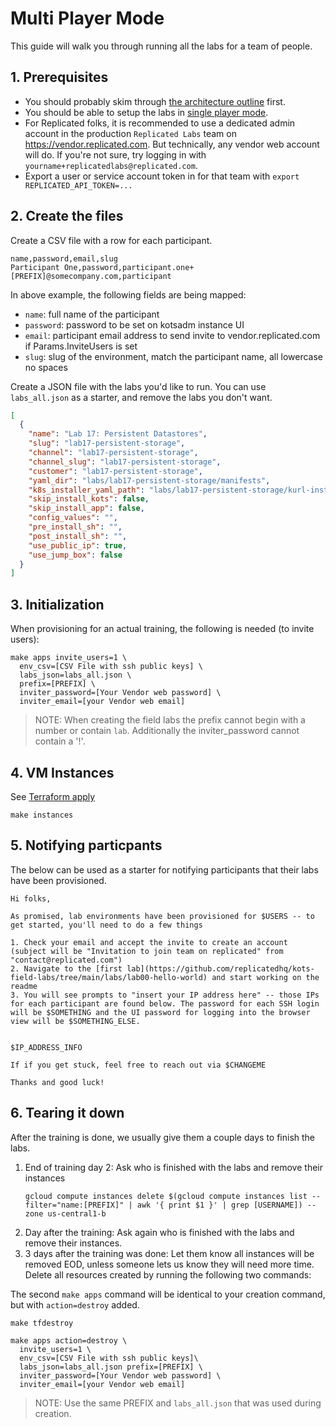 Multi Player Mode
======================


This guide will walk you through running all the labs for a team of people.

## 1. Prerequisites


+ You should probably skim through [the architecture outline](./01-architecture.md) first.
+ You should be able to setup the labs in [single player mode](./02-single-player.md).
+ For Replicated folks, it is recommended to use a dedicated admin account in the production `Replicated Labs` team on https://vendor.replicated.com. But technically, any vendor web account will do. If you're not sure, try logging in with `yourname+replicatedlabs@replicated.com`.
+ Export a user or service account token in for that team with `export REPLICATED_API_TOKEN=...`

## 2. Create the files

Create a CSV file with a row for each participant.

```csv
name,password,email,slug
Participant One,password,participant.one+[PREFIX]@somecompany.com,participant
```

In above example, the following fields are being mapped:
+ `name`: full name of the participant
+ `password`: password to be set on kotsadm instance UI
+ `email`: participant email address to send invite to vendor.replicated.com if Params.InviteUsers is set
+ `slug`: slug of the environment, match the participant name, all lowercase no spaces

Create a JSON file with the labs you'd like to run. You can use `labs_all.json` as a starter, and remove the labs you don't want.

```json
[
  {
    "name": "Lab 17: Persistent Datastores",
    "slug": "lab17-persistent-storage",
    "channel": "lab17-persistent-storage",
    "channel_slug": "lab17-persistent-storage",
    "customer": "lab17-persistent-storage",
    "yaml_dir": "labs/lab17-persistent-storage/manifests",
    "k8s_installer_yaml_path": "labs/lab17-persistent-storage/kurl-installer.yaml",
    "skip_install_kots": false,
    "skip_install_app": false,
    "config_values": "",
    "pre_install_sh": "",
    "post_install_sh": "",
    "use_public_ip": true,
    "use_jump_box": false
  }
]
```

## 3. Initialization

When provisioning for an actual training, the following is needed (to invite users):

```shell
make apps invite_users=1 \
  env_csv=[CSV File with ssh public keys] \
  labs_json=labs_all.json \
  prefix=[PREFIX] \
  inviter_password=[Your Vendor web password] \
  inviter_email=[your Vendor web email]
```
> NOTE: 
When creating the field labs the prefix cannot begin with a number or contain `lab`. Additionally the inviter_password cannot contain a '!'.


## 4. VM Instances

See [Terraform apply](./02-single-player.md#6-terraform-apply)
```shell
make instances
```

## 5. Notifying particpants

The below can be used as a starter for notifying participants that their labs have been provisioned.

```
Hi folks,

As promised, lab environments have been provisioned for $USERS -- to get started, you'll need to do a few things

1. Check your email and accept the invite to create an account (subject will be "Invitation to join team on replicated" from "contact@replicated.com")
2. Navigate to the [first lab](https://github.com/replicatedhq/kots-field-labs/tree/main/labs/lab00-hello-world) and start working on the readme
3. You will see prompts to "insert your IP address here" -- those IPs for each participant are found below. The password for each SSH login will be $SOMETHING and the UI password for logging into the browser view will be $SOMETHING_ELSE.


$IP_ADDRESS_INFO

If if you get stuck, feel free to reach out via $CHANGEME

Thanks and good luck! 
```

## 6. Tearing it down

After the training is done, we usually give them a couple days to finish the labs.
1. End of training day 2: Ask who is finished with the labs and remove their instances
    ```shell
    gcloud compute instances delete $(gcloud compute instances list --filter="name:[PREFIX]" | awk '{ print $1 }' | grep [USERNAME]) --zone us-central1-b
    ```
1. Day after the training: Ask again who is finished with the labs and remove their instances.
1. 3 days after the training was done: Let them know all instances will be removed EOD, unless someone lets us know they will need more time. Delete all resources created by running the following two commands:

The second `make apps` command will be identical to your creation command, but with `action=destroy` added.

```shell
make tfdestroy

make apps action=destroy \
  invite_users=1 \
  env_csv=[CSV File with ssh public keys]\
  labs_json=labs_all.json prefix=[PREFIX] \
  inviter_password=[Your Vendor web password] \
  inviter_email=[your Vendor web email]
```
> NOTE: Use the same PREFIX and `labs_all.json` that was used during creation.
